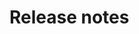 # Release notes

[//]: # (TODO add release notes)

<!--

{(If you need more information about how to fill in this template, read the accompanying [Release notes process](https://gitlab.com/tgdp/templates/-/blob/v1.2.0/release-notes/process_release-notes.md) document)}

{(This template includes writing instructions and boilerplate text that you can customize, use as-is, or completely replace with your own text. This text is indicated in {curly brackets)}. Make sure you replace the placeholders with your own text.}

{(Optional: Release notes version - 0)}

{(Release date - YYYY-MM-DD)}

{(Optional: High-level summary)}

## New features

* **{(Feature name)}**

   {(Feature description)}

**Example:**

* **Feature name**: We've introduced a new {(feature)} that allows users to {(benefit or function)}. This will help you {(specific use case)}.
* **Feature name**: With this release, you can now {(describe new functionality)}, giving you greater control over {(specific area)}.

## New features requiring configuration updates

* **{(Feature name)}**

   {(Feature description)}

**Example:**

* **Feature name**: We've introduced a new {(feature)} that requires activating a configuration update. This feature allows users to {(benefit or function)}, improving {(specific use case)}.
* **Feature name**: With this release, you can now {(describe new functionality)}, but it requires updating your configuration settings. This gives you greater control over {(specific area)}.

## Improvements

* **{(Improvement title)}**

   {(Improvement description)}

**Example:**

* **Enhanced functionality**: We've improved the speed of {(specific feature)}, reducing the time it takes to complete {(task)} by {(X%)}.
* **Improved usability**: The {(feature)} has been redesigned for easier navigation, allowing you to {(do something specific)} with fewer clicks.

## API/Web service updates

* **{(API/Web service update)}**

   {(Update description)}

## Bug fixes

* **{(Bug fix title)}**

   {(Bug fix description)}

**Example:**

* **Fixed issue where {(problem)}**: Resolved an issue where {(specific behavior)} caused {(impact)}. Users will now experience {(improved behavior)}.
* **Addressed crash during {(specific task)}**: A crash that occurred when {(scenario)} has been fixed, ensuring smoother operation.

### Known issues

* **{(Known issue title)}**

   {(Known issue description)}

**Example:**

* **Issue name**: We are aware of an issue with {(feature)}, which may cause {(specific issue)}. Our team is actively working on a resolution, and we expect to include a fix in the next release.

## Optional: Deprecation notice

* **{(Deprecated feature name)}**

   {(Deprecated feature description)}

### Examples

* **Feature name:** The {(feature name)} functionality has been deprecated as of this release. This feature will no longer be supported after {(specific date)}, as we have introduced {(alternative feature or explanation of why it's no longer needed)}. We recommend transitioning to {(alternative solution)}.
* **Outdated functionality:** Support for {(specific feature or integration)} is deprecated in this release due to {(reason, such as redundancy or incompatibility with new systems)}. For continued use, please explore {(alternative solution or updated approach)}.
* **Retired tool:** The {(tool name)} is being deprecated with this update. This tool will be phased out by {(date)}. Please migrate to {(replacement tool or workflow)}, which offers improved {(specific benefit or functionality)}.
* **API change:** The {(API endpoint name)} is deprecated as of this release. This endpoint will no longer accept requests after {(deprecation date)}. Users should update their applications to use {(new API endpoint or method)}, which supports {(enhanced functionality or feature)}.

---

> Explore other templates from [The Good Docs Project](https://gitlab.com/tgdp/templates). Use our [feedback form](https://thegooddocsproject.dev/feedback/?template=Release%20notes%20template) to give feedback on this template.

-->
